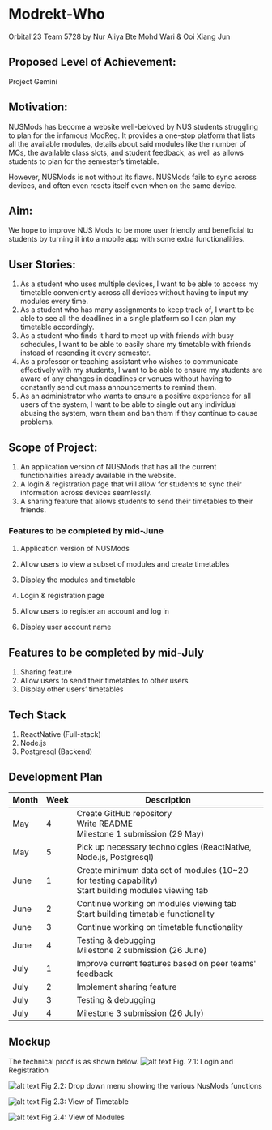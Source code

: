 # Modrekt-Who
Orbital'23 Team 5728
by Nur Aliya Bte Mohd Wari & Ooi Xiang Jun

## Proposed Level of Achievement: 
Project Gemini 

## Motivation: 
NUSMods has become a website well-beloved by NUS students struggling to plan for the infamous ModReg. It provides a one-stop platform that lists all the available modules, details about said modules like the number of MCs, the available class slots, and student feedback, as well as allows students to plan for the semester’s timetable.

However, NUSMods is not without its flaws. NUSMods fails to sync across devices, and often even resets itself even when on the same device. 

## Aim: 
We hope to improve NUS Mods to be more user friendly and beneficial to students by turning it into a mobile app with some extra functionalities. 

## User Stories: 
1. As a student who uses multiple devices, I want to be able to access my timetable conveniently across all devices without having to input my modules every time.
2. As a student who has many assignments to keep track of, I want to be able to see all the deadlines in a single platform so I can plan my timetable accordingly.
3. As a student who finds it hard to meet up with friends with busy schedules, I want to be able to easily share my timetable with friends instead of resending it every semester.
4. As a professor or teaching assistant who wishes to communicate effectively with my students, I want to be able to ensure my students are aware of any changes in deadlines or venues without having to constantly send out mass announcements to remind them.
5. As an administrator who wants to ensure a positive experience for all users of the system, I want to be able to single out any individual abusing the system, warn them and ban them if they continue to cause problems.

## Scope of Project: 
1. An application version of NUSMods that has all the current functionalities already available in the website.
2. A login & registration page that will allow for students to sync their information across devices seamlessly.
3. A sharing feature that allows students to send their timetables to their friends.

### Features to be completed by mid-June

1. Application version of NUSMods
  1. Allow users to view a subset of modules and create timetables
  2. Display the modules and timetable

1. Login & registration page
  1. Allow users to register an account and log in
  2. Display user account name

## Features to be completed by mid-July
1. Sharing feature 
  1. Allow users to send their timetables to other users
  2. Display other users’ timetables

## Tech Stack 
1. ReactNative (Full-stack)
2. Node.js
3. Postgresql (Backend) 

## Development Plan
| Month | Week | Description                                                                                             |
|-------|------|---------------------------------------------------------------------------------------------------------|
| May   | 4    | Create GitHub repository<br>Write README<br>Milestone 1 submission (29 May)                             |
| May   | 5    | Pick up necessary technologies (ReactNative, Node.js, Postgresql)                                       |
| June  | 1    | Create minimum data set of modules (10~20 for testing capability)<br>Start building modules viewing tab |
| June  | 2    | Continue working on modules viewing tab<br>Start building timetable functionality                       |
| June  | 3    | Continue working on timetable functionality                                                             |
| June  | 4    | Testing & debugging<br>Milestone 2 submission (26 June)                                                 |
| July  | 1    | Improve current features based on peer teams' feedback                                                  |
| July  | 2    | Implement sharing feature                                                                               |
| July  | 3    | Testing & debugging                                                                                     |
| July  | 4    | Milestone 3 submission (26 July)                                                                        |

## Mockup
The technical proof is as shown below.
![alt text](https://github.com/aliya-333/Modrekt-Who/blob/4049f43e72755f633174cdb35b1edd6e59286a68/login%20page%20.png)
Fig. 2.1: Login and Registration

![alt text](https://github.com/aliya-333/Modrekt-Who/blob/4049f43e72755f633174cdb35b1edd6e59286a68/drop%20down%20menu.png)
Fig 2.2: Drop down menu showing the various NusMods functions

![alt text](https://github.com/aliya-333/Modrekt-Who/blob/4049f43e72755f633174cdb35b1edd6e59286a68/timetable%20.png)
Fig 2.3: View of Timetable

![alt text](https://github.com/aliya-333/Modrekt-Who/blob/4049f43e72755f633174cdb35b1edd6e59286a68/modules.png)
Fig 2.4: View of Modules

